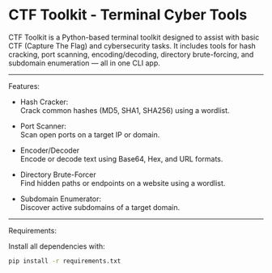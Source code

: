 #  CTF Toolkit - Terminal Cyber Tools

CTF Toolkit is a Python-based terminal toolkit designed to assist with basic CTF (Capture The Flag) and cybersecurity tasks. It includes tools for hash cracking, port scanning, encoding/decoding, directory brute-forcing, and subdomain enumeration — all in one CLI app.

---

Features:

- Hash Cracker:  
   Crack common hashes (MD5, SHA1, SHA256) using a wordlist.

- Port Scanner:  
   Scan open ports on a target IP or domain.

- Encoder/Decoder  
   Encode or decode text using Base64, Hex, and URL formats.

- Directory Brute-Forcer  
   Find hidden paths or endpoints on a website using a wordlist.

- Subdomain Enumerator:  
   Discover active subdomains of a target domain.

---

Requirements:

Install all dependencies with:

```bash
pip install -r requirements.txt

